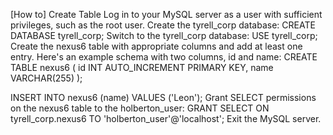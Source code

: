 [How to] Create Table
Log in to your MySQL server as a user with sufficient privileges, such as the root user.
Create the tyrell_corp database:
CREATE DATABASE tyrell_corp;
Switch to the tyrell_corp database:
USE tyrell_corp;
Create the nexus6 table with appropriate columns and add at least one entry. Here's an example schema with two columns, id and name:
CREATE TABLE nexus6 (
    id INT AUTO_INCREMENT PRIMARY KEY,
    name VARCHAR(255)
);

INSERT INTO nexus6 (name) VALUES ('Leon');
Grant SELECT permissions on the nexus6 table to the holberton_user:
GRANT SELECT ON tyrell_corp.nexus6 TO 'holberton_user'@'localhost';
Exit the MySQL server.
